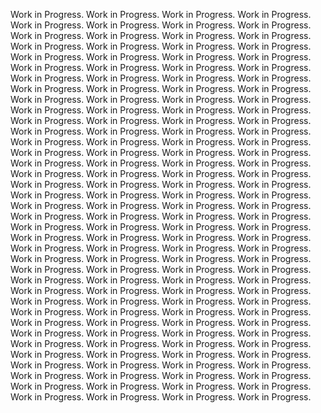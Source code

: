Work in Progress. Work in Progress. Work in Progress. Work in Progress. Work in Progress. Work in Progress. Work in Progress. Work in Progress. Work in Progress. Work in Progress. Work in Progress. Work in Progress. Work in Progress. Work in Progress. Work in Progress. Work in Progress. Work in Progress. Work in Progress. Work in Progress. Work in Progress. Work in Progress. Work in Progress. Work in Progress. Work in Progress. Work in Progress. Work in Progress. Work in Progress. Work in Progress. Work in Progress. Work in Progress. Work in Progress. Work in Progress. Work in Progress. Work in Progress. Work in Progress. Work in Progress. Work in Progress. Work in Progress. Work in Progress. Work in Progress. Work in Progress. Work in Progress. Work in Progress. Work in Progress. Work in Progress. Work in Progress. Work in Progress. Work in Progress. Work in Progress. Work in Progress. Work in Progress. Work in Progress. Work in Progress. Work in Progress. Work in Progress. Work in Progress. Work in Progress. Work in Progress. Work in Progress. Work in Progress. Work in Progress. Work in Progress. Work in Progress. Work in Progress. Work in Progress. Work in Progress. Work in Progress. Work in Progress. Work in Progress. Work in Progress. Work in Progress. Work in Progress. Work in Progress. Work in Progress. Work in Progress. Work in Progress. Work in Progress. Work in Progress. Work in Progress. Work in Progress. Work in Progress. Work in Progress. Work in Progress. Work in Progress. Work in Progress. Work in Progress. Work in Progress. Work in Progress. Work in Progress. Work in Progress. Work in Progress. Work in Progress. Work in Progress. Work in Progress. Work in Progress. Work in Progress. Work in Progress. Work in Progress. Work in Progress. Work in Progress. Work in Progress. Work in Progress. Work in Progress. Work in Progress. Work in Progress. Work in Progress. Work in Progress. Work in Progress. Work in Progress. Work in Progress. Work in Progress. Work in Progress. Work in Progress. Work in Progress. Work in Progress. Work in Progress. Work in Progress. Work in Progress. Work in Progress. Work in Progress. Work in Progress. Work in Progress. Work in Progress. Work in Progress. Work in Progress. Work in Progress. Work in Progress. Work in Progress. Work in Progress. Work in Progress. Work in Progress. Work in Progress. Work in Progress. Work in Progress. Work in Progress. Work in Progress. Work in Progress. Work in Progress. Work in Progress. Work in Progress. Work in Progress. Work in Progress. Work in Progress. Work in Progress. Work in Progress. Work in Progress. Work in Progress. Work in Progress.
